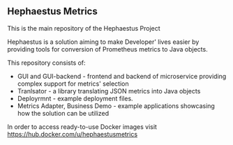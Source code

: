 ## Hephaestus Metrics

This is the main repository of the Hephaestus Project

Hephaestus is a solution aiming to make Developer' lives easier by providing tools for conversion of Prometheus metrics to Java objects.

This repository consists of:
* GUI and GUI-backend - frontend and backend of microservice providing complex support for metrics' selection
* Tranlsator - a library translating JSON metrics into Java objects
* Deployrmnt - example deployment files.
* Metrics Adapter, Business Demo - example applications showcasing how the solution can be utilized

In order to access ready-to-use Docker images visit https://hub.docker.com/u/hephaestusmetrics
